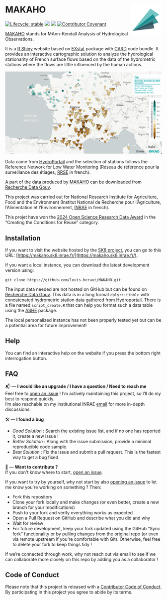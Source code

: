 # MAKAHO [<img src="https://github.com/louis-heraut/MAKAHO/blob/cf59042ee48e7ada24d89ae8fa7f7878cff3eb26/www/MAKAHO.png" align="right" width=100 height=100 alt=""/>](https://makaho.sk8.inrae.fr/)

<!-- badges: start -->
[![Lifecycle: stable](https://img.shields.io/badge/lifecycle-stable-green)](https://lifecycle.r-lib.org/articles/stages.html)
![](https://img.shields.io/github/last-commit/louis-heraut/MAKAHO)
[![](https://img.shields.io/badge/Shiny-shinyapps.io-blue?style=flat&labelColor=white&logo=RStudio&logoColor=blue)](https://makaho.sk8.inrae.fr/)
[![Contributor Covenant](https://img.shields.io/badge/Contributor%20Covenant-2.1-4baaaa.svg)](code_of_conduct.md) 
<!-- badges: end -->

[MAKAHO](https://makaho.sk8.inrae.fr/) stands for MAnn-Kendall Analysis of Hydrological Observations.

It is a [R Shiny](https://shiny.rstudio.com/) website based on [EXstat](https://github.com/louis-heraut/EXstat) package with [CARD](https://github.com/louis-heraut/CARD) code bundle. It provides an interactive cartographic solution to analyze the hydrological stationarity of French surface flows based on the data of the hydrometric stations where the flows are little influenced by the human actions.

[<img src="https://github.com/louis-heraut/MAKAHO/blob/2f1ea7fab7c867041d707cee1bd68d5c3b3bfd04/www/screen.png" width="600">](https://makaho.sk8.inrae.fr/)

Data came from [HydroPortail](https://www.hydro.eaufrance.fr/) and the selection of stations follows the Reference Network for Low Water Monitoring (Réseau de référence pour la surveillance des étiages, [RRSE](https://geo.data.gouv.fr/en/datasets/29819c27c73f29ee1a962450da7c2d49f6e11c15) in french).

A part of the data produced by [MAKAHO](https://makaho.sk8.inrae.fr/) can be downloaded from [Recherche Data Gouv](https://doi.org/10.57745/LNBEGZ).

This project was carried out for National Research Institute for Agriculture, Food and the Environment (Institut National de Recherche pour l’Agriculture, l’Alimentation et l’Environnement, [INRAE](https://agriculture.gouv.fr/inrae-linstitut-national-de-recherche-pour-lagriculture-lalimentation-et-lenvironnement) in french).

This projet have won the [2024 Open Science Research Data Award](https://www.enseignementsup-recherche.gouv.fr/fr/remise-des-prix-science-ouverte-des-donnees-de-la-recherche-2024-98045) in the “Creating the Conditions for Reuse” category.


## Installation
If you want to visit the website hosted by the [SK8 project](https://sk8.inrae.fr/), you can go to this URL: [https://makaho.sk8.inrae.fr/](https://makaho.sk8.inrae.fr/).

If you want a local instance, you can download the latest development version using:
```
git clone https://github.com/louis-heraut/MAKAHO.git
```

The input data needed are not hosted on GitHub but can be found on [Recherche Data Gouv](https://doi.org/10.57745/1BBH2Y). This data is in a long format `dplyr::tibble` with concatenated hydrometric station data gathered from [Hydroportail](https://www.hydro.eaufrance.fr/). There is a file named `script_create.R` that can help you format such a data table using the [ASHE](https://github.com/louis-heraut/ASHE) package.

The local personalized instance has not been properly tested yet but can be a potential area for future improvement!


## Help
You can find an interactive help on the website if you press the bottom right interrogation button.


## FAQ
📬 — **I would like an upgrade / I have a question / Need to reach me**  
Feel free to [open an issue](https://github.com/louis-heraut/MAKAHO/issues) ! I’m actively maintaining this project, so I’ll do my best to respond quickly.  
I’m also reachable on my institutional INRAE [email](mailto:louis.heraut@inrae.fr?subject=%5BMAKAHO%5D) for more in-depth discussions.

🛠️ — **I found a bug**  
- *Good Solution* : Search the existing issue list, and if no one has reported it, create a new issue !  
- *Better Solution* : Along with the issue submission, provide a minimal reproducible code sample.  
- *Best Solution* : Fix the issue and submit a pull request. This is the fastest way to get a bug fixed.

🚀 — **Want to contribute ?**  
If you don't know where to start, [open an issue](https://github.com/louis-heraut/MAKAHO/issues).

If you want to try by yourself, why not start by also [opening an issue](https://github.com/louis-heraut/MAKAHO/issues) to let me know you're working on something ? Then:

- Fork this repository  
- Clone your fork locally and make changes (or even better, create a new branch for your modifications)
- Push to your fork and verify everything works as expected
- Open a Pull Request on GitHub and describe what you did and why
- Wait for review
- For future development, keep your fork updated using the GitHub “Sync fork” functionality or by pulling changes from the original repo (or even via remote upstream if you're comfortable with Git). Otherwise, feel free to delete your fork to keep things tidy ! 

If we’re connected through work, why not reach out via email to see if we can collaborate more closely on this repo by adding you as a collaborator !


## Code of Conduct
Please note that this project is released with a [Contributor Code of Conduct](CODE_OF_CONDUCT.md). By participating in this project you agree to abide by its terms.
